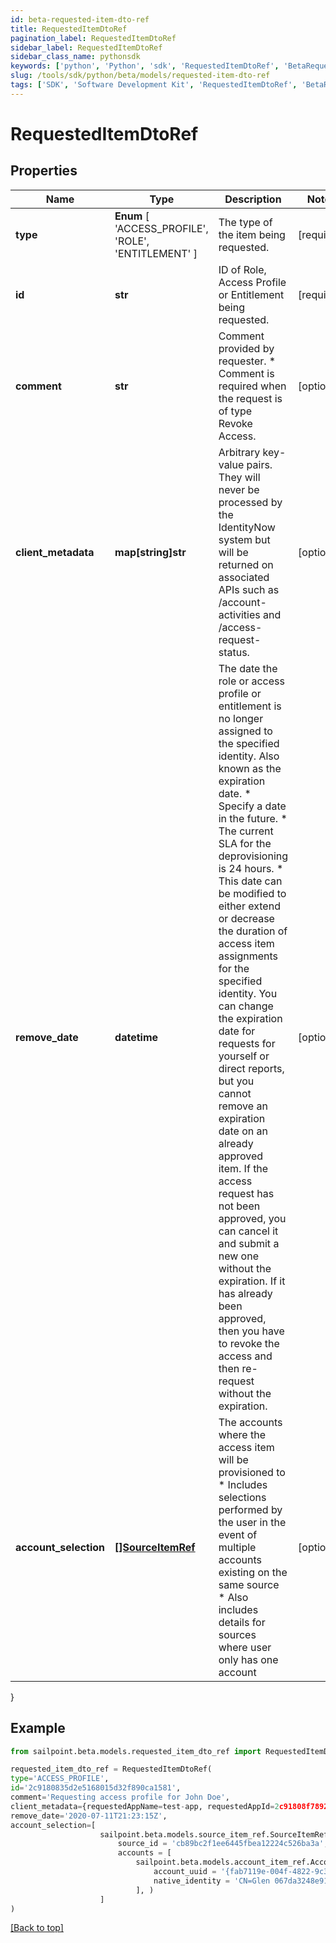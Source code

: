 ```yaml
---
id: beta-requested-item-dto-ref
title: RequestedItemDtoRef
pagination_label: RequestedItemDtoRef
sidebar_label: RequestedItemDtoRef
sidebar_class_name: pythonsdk
keywords: ['python', 'Python', 'sdk', 'RequestedItemDtoRef', 'BetaRequestedItemDtoRef'] 
slug: /tools/sdk/python/beta/models/requested-item-dto-ref
tags: ['SDK', 'Software Development Kit', 'RequestedItemDtoRef', 'BetaRequestedItemDtoRef']
---
```


# RequestedItemDtoRef


## Properties

Name | Type | Description | Notes
------------ | ------------- | ------------- | -------------
**type** |  **Enum** [  'ACCESS_PROFILE',    'ROLE',    'ENTITLEMENT' ] | The type of the item being requested. | [required]
**id** | **str** | ID of Role, Access Profile or Entitlement being requested. | [required]
**comment** | **str** | Comment provided by requester. * Comment is required when the request is of type Revoke Access.  | [optional] 
**client_metadata** | **map[string]str** | Arbitrary key-value pairs. They will never be processed by the IdentityNow system but will be returned on associated APIs such as /account-activities and /access-request-status. | [optional] 
**remove_date** | **datetime** | The date the role or access profile or entitlement is no longer assigned to the specified identity. Also known as the expiration date. * Specify a date in the future. * The current SLA for the deprovisioning is 24 hours. * This date can be modified to either extend or decrease the duration of access item assignments for the specified identity. You can change the expiration date for requests for yourself or direct reports, but you cannot remove an expiration date on an already approved item. If the access request has not been approved, you can cancel it and submit a new one without the expiration. If it has already been approved, then you have to revoke the access and then re-request without the expiration.  | [optional] 
**account_selection** | [**[]SourceItemRef**](source-item-ref) | The accounts where the access item will be provisioned to * Includes selections performed by the user in the event of multiple accounts existing on the same source * Also includes details for sources where user only has one account  | [optional] 
}

## Example

```python
from sailpoint.beta.models.requested_item_dto_ref import RequestedItemDtoRef

requested_item_dto_ref = RequestedItemDtoRef(
type='ACCESS_PROFILE',
id='2c9180835d2e5168015d32f890ca1581',
comment='Requesting access profile for John Doe',
client_metadata={requestedAppName=test-app, requestedAppId=2c91808f7892918f0178b78da4a305a1},
remove_date='2020-07-11T21:23:15Z',
account_selection=[
                    sailpoint.beta.models.source_item_ref.SourceItemRef(
                        source_id = 'cb89bc2f1ee6445fbea12224c526ba3a', 
                        accounts = [
                            sailpoint.beta.models.account_item_ref.AccountItemRef(
                                account_uuid = '{fab7119e-004f-4822-9c33-b8d570d6c6a6}', 
                                native_identity = 'CN=Glen 067da3248e914,OU=YOUROU,OU=org-data-service,DC=YOURDC,DC=local', )
                            ], )
                    ]
)

```
[[Back to top]](#) 

